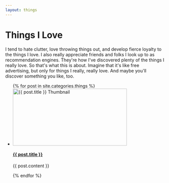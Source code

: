 ```yaml
---
layout: things
---
```

# Things I Love

I tend to hate clutter, love throwing things out, and develop fierce loyalty to the things I love. I also really appreciate friends and folks I look up to as recommendation engines. They're how I've discovered plenty of the things I really love. So that's what this is about. Imagine that it's like free advertising, but only for things I really, really love. And maybe you'll discover something you like, too.

<ul id="thing_list">
    {% for post in site.categories.things %}
        <li class="{{ post.orientation }}">
            <a href="{{ post.link }}"><img src="{{ post.image }}" alt="{{ post.title }} Thumbnail" width="360" height="180"></a>
            <h4><a href="{{ post.link }}">{{ post.title }}</a></h4>
            <p>{{ post.content }}</p>
        </li>            
    {% endfor %}
</ul>
